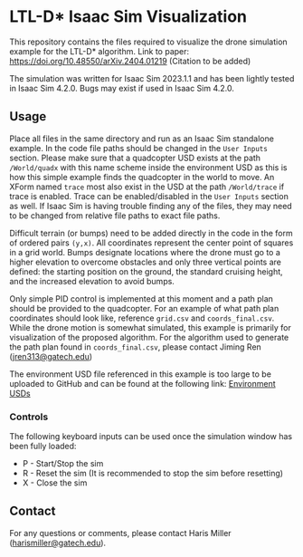 # LTL-D* Isaac Sim Visualization
This repository contains the files required to visualize the drone simulation example for the LTL-D* algorithm.
Link to paper: https://doi.org/10.48550/arXiv.2404.01219 (Citation to be added)

The simulation was written for Isaac Sim 2023.1.1 and has been lightly tested in Isaac Sim 4.2.0. Bugs may exist if used in Isaac Sim 4.2.0.

## Usage
Place all files in the same directory and run as an Isaac Sim standalone example. In the code file paths should be changed in the `User Inputs` section. Please make sure that a quadcopter USD exists at the path `/World/quadx` with this name scheme inside the environment USD as this is how this simple example finds the quadcopter in the world to move. An XForm named `trace` most also exist in the USD at the path `/World/trace` if trace is enabled. Trace can be enabled/disabled in the `User Inputs` section as well. If Isaac Sim is having trouble finding any of the files, they may need to be changed from relative file paths to exact file paths. 

Difficult terrain (or bumps) need to be added directly in the code in the form of ordered pairs `(y,x)`. All coordinates represent the center point of squares in a grid world. Bumps designate locations where the drone must go to a higher elevation to overcome obstacles and only three vertical points are defined: the starting position on the ground, the standard cruising height, and the increased elevation to avoid bumps.

Only simple PID control is implemented at this moment and a path plan should be provided to the quadcopter. For an example of what path plan coordinates should look like, reference `grid.csv` and `coords_final.csv`. While the drone motion is somewhat simulated, this example is primarily for visualization of the proposed algorithm. For the algorithm used to generate the path plan found in `coords_final.csv`, please contact Jiming Ren (jren313@gatech.edu)

The environment USD file referenced in this example is too large to be uploaded to GitHub and can be found at the following link: [Environment USDs]([https://gtvault-my.sharepoint.com/:u:/g/personal/hmiller43_gatech_edu/Ed6wUSYb7UVHnxqCYqqqpQUBMMfWg0RtWXO7g1M0Osqr3g?e=ya8spc](https://gtvault-my.sharepoint.com/:f:/g/personal/hmiller43_gatech_edu/EiXSVUZyHghKi__9jqqyTwMBl0gtiv0T9s5Oy3fTkMTuDQ?e=eYURR2))

### Controls
The following keyboard inputs can be used once the simulation window has been fully loaded:
* P - Start/Stop the sim
* R - Reset the sim (It is recommended to stop the sim before resetting)
* X - Close the sim

## Contact
For any questions or comments, please contact  Haris Miller (harismiller@gatech.edu).
